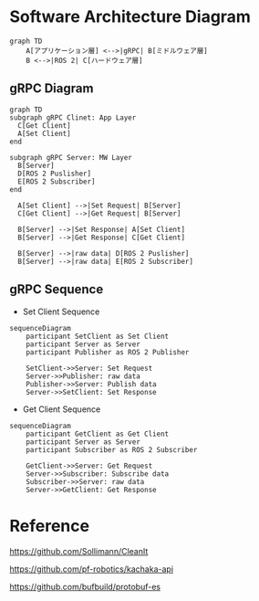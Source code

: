 # Software Architecture Diagram

```mermaid
graph TD
    A[アプリケーション層] <-->|gRPC| B[ミドルウェア層]
    B <-->|ROS 2| C[ハードウェア層]
```

## gRPC Diagram

```mermaid
graph TD
subgraph gRPC Clinet: App Layer
  C[Get Client]
  A[Set Client]
end

subgraph gRPC Server: MW Layer
  B[Server]
  D[ROS 2 Puslisher]
  E[ROS 2 Subscriber]
end

  A[Set Client] -->|Set Request| B[Server]
  C[Get Client] -->|Get Request| B[Server]

  B[Server] -->|Set Response| A[Set Client]
  B[Server] -->|Get Response| C[Get Client]

  B[Server] -->|raw data| D[ROS 2 Puslisher]
  B[Server] -->|raw data| E[ROS 2 Subscriber]
```

## gRPC Sequence
* Set Client Sequence
```mermaid
sequenceDiagram
    participant SetClient as Set Client
    participant Server as Server
    participant Publisher as ROS 2 Publisher

    SetClient->>Server: Set Request
    Server->>Publisher: raw data
    Publisher->>Server: Publish data
    Server->>SetClient: Set Response
```

* Get Client Sequence
```mermaid
sequenceDiagram
    participant GetClient as Get Client
    participant Server as Server
    participant Subscriber as ROS 2 Subscriber

    GetClient->>Server: Get Request
    Server->>Subscriber: Subscribe data
    Subscriber->>Server: raw data
    Server->>GetClient: Get Response
```

# Reference

https://github.com/Sollimann/CleanIt

https://github.com/pf-robotics/kachaka-api

https://github.com/bufbuild/protobuf-es